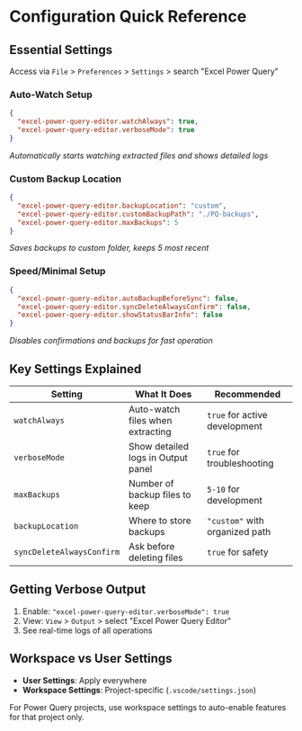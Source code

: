 # Configuration Quick Reference

## Essential Settings

Access via `File` > `Preferences` > `Settings` > search "Excel Power Query"

### **Auto-Watch Setup** 
```json
{
  "excel-power-query-editor.watchAlways": true,
  "excel-power-query-editor.verboseMode": true
}
```
*Automatically starts watching extracted files and shows detailed logs*

### **Custom Backup Location**
```json
{
  "excel-power-query-editor.backupLocation": "custom",
  "excel-power-query-editor.customBackupPath": "./PQ-backups",
  "excel-power-query-editor.maxBackups": 5
}
```
*Saves backups to custom folder, keeps 5 most recent*

### **Speed/Minimal Setup**
```json
{
  "excel-power-query-editor.autoBackupBeforeSync": false,
  "excel-power-query-editor.syncDeleteAlwaysConfirm": false,
  "excel-power-query-editor.showStatusBarInfo": false
}
```
*Disables confirmations and backups for fast operation*

## Key Settings Explained

| Setting | What It Does | Recommended |
|---------|--------------|-------------|
| `watchAlways` | Auto-watch files when extracting | `true` for active development |
| `verboseMode` | Show detailed logs in Output panel | `true` for troubleshooting |
| `maxBackups` | Number of backup files to keep | `5-10` for development |
| `backupLocation` | Where to store backups | `"custom"` with organized path |
| `syncDeleteAlwaysConfirm` | Ask before deleting files | `true` for safety |

## Getting Verbose Output

1. Enable: `"excel-power-query-editor.verboseMode": true`
2. View: `View` > `Output` > select "Excel Power Query Editor"
3. See real-time logs of all operations

## Workspace vs User Settings

- **User Settings**: Apply everywhere
- **Workspace Settings**: Project-specific (`.vscode/settings.json`)

For Power Query projects, use workspace settings to auto-enable features for that project only.
